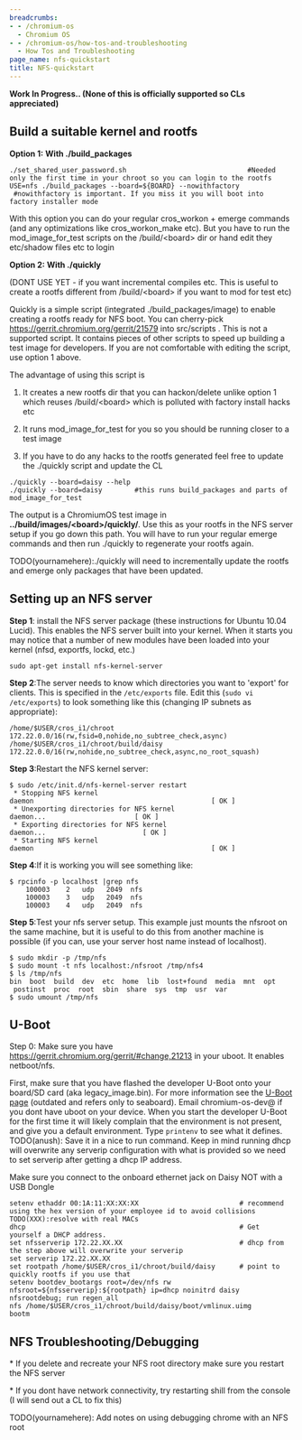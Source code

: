 ```yaml
---
breadcrumbs:
- - /chromium-os
  - Chromium OS
- - /chromium-os/how-tos-and-troubleshooting
  - How Tos and Troubleshooting
page_name: nfs-quickstart
title: NFS-quickstart
---
```


**Work In Progress.. (None of this is officially supported so CLs appreciated)**

## Build a suitable kernel and rootfs

**Option 1:** **With ./build_packages**

```none
./set_shared_user_password.sh                              #Needed only the first time in your chroot so you can login to the rootfs
USE=nfs ./build_packages --board=${BOARD} --nowithfactory  #nowithfactory is important. If you miss it you will boot into factory installer mode
```

With this option you can do your regular cros_workon + emerge commands (and any
optimizations like cros_workon_make etc). But you have to run the
mod_image_for_test scripts on the /build/&lt;board&gt; dir or hand edit they
etc/shadow files etc to login

**Option 2:** **With ./quickly**

(DONT USE YET - if you want incremental compiles etc. This is useful to create a
rootfs different from /build/&lt;board&gt; if you want to mod for test etc)

Quickly is a simple script (integrated ./build_packages/image) to enable
creating a rootfs ready for NFS boot. You can cherry-pick
<https://gerrit.chromium.org/gerrit/21579> into src/scripts . This is not a
supported script. It contains pieces of other scripts to speed up building a
test image for developers. If you are not comfortable with editing the script,
use option 1 above.

The advantage of using this script is

1) It creates a new rootfs dir that you can hackon/delete unlike option 1 which
reuses /build/&lt;board&gt; which is polluted with factory install hacks etc

2) It runs mod_image_for_test for you so you should be running closer to a test
image

3) If you have to do any hacks to the rootfs generated feel free to update the
./quickly script and update the CL

```none
./quickly --board=daisy --help         
./quickly --board=daisy        #this runs build_packages and parts of mod_image_for_test
```

The output is a ChromiumOS test image in
**../build/images/&lt;board&gt;/quickly/**. Use this as your rootfs in the NFS
server setup if you go down this path. You will have to run your regular emerge
commands and then run ./quickly to regenerate your rootfs again.

TODO(yournamehere):./quickly will need to incrementally update the rootfs and
emerge only packages that have been updated.

## Setting up an NFS server

**Step 1**: install the NFS server package (these instructions for Ubuntu 10.04
Lucid). This enables the NFS server built into your kernel. When it starts you
may notice that a number of new modules have been loaded into your kernel (nfsd,
exportfs, lockd, etc.)

```none
sudo apt-get install nfs-kernel-server
```

**Step 2**:The server needs to know which directories you want to 'export' for
clients. This is specified in the `/etc/exports` file. Edit this (`sudo vi
/etc/exports`) to look something like this (changing IP subnets as appropriate):

```none
/home/$USER/cros_i1/chroot 172.22.0.0/16(rw,fsid=0,nohide,no_subtree_check,async)
/home/$USER/cros_i1/chroot/build/daisy 172.22.0.0/16(rw,nohide,no_subtree_check,async,no_root_squash)
```

**Step 3**:Restart the NFS kernel server:

```none
$ sudo /etc/init.d/nfs-kernel-server restart
 * Stopping NFS kernel daemon                                            [ OK ] 
 * Unexporting directories for NFS kernel daemon...                      [ OK ] 
 * Exporting directories for NFS kernel daemon...                        [ OK ] 
 * Starting NFS kernel daemon                                            [ OK ]
```

**Step 4**:If it is working you will see something like:

```none
$ rpcinfo -p localhost |grep nfs
    100003    2   udp   2049  nfs
    100003    3   udp   2049  nfs
    100003    4   udp   2049  nfs
```

**Step 5**:Test your nfs server setup. This example just mounts the nfsroot on
the same machine, but it is useful to do this from another machine is possible
(if you can, use your server host name instead of localhost).

```none
$ sudo mkdir -p /tmp/nfs
$ sudo mount -t nfs localhost:/nfsroot /tmp/nfs4
$ ls /tmp/nfs
bin  boot  build  dev  etc  home  lib  lost+found  media  mnt  opt  postinst  proc  root  sbin  share  sys  tmp  usr  var
$ sudo umount /tmp/nfs
```

## U-Boot

Step 0: Make sure you have <https://gerrit.chromium.org/gerrit/#change,21213> in
your uboot. It enables netboot/nfs.

First, make sure that you have flashed the developer U-Boot onto your board/SD
card (aka legacy_image.bin). For more information see the [U-Boot
page](/developers/u-boot) (outdated and refers only to seaboard). Email
chromium-os-dev@ if you dont have uboot on your device. When you start the
developer U-Boot for the first time it will likely complain that the environment
is not present, and give you a default environment. Type `printenv` to see what
it defines.
TODO(anush): Save it in a nice to run command. Keep in mind running dhcp will
overwrite any serverip configuration with what is provided so we need to set
serverip after getting a dhcp IP address.

Make sure you connect to the onboard ethernet jack on Daisy NOT with a USB
Dongle

```none
setenv ethaddr 00:1A:11:XX:XX:XX                         # recommend using the hex version of your employee id to avoid collisions TODO(XXX):resolve with real MACs
dhcp                                                     # Get yourself a DHCP address. 
set nfsserverip 172.22.XX.XX                             # dhcp from the step above will overwrite your serverip
set serverip 172.22.XX.XX
set rootpath /home/$USER/cros_i1/chroot/build/daisy      # point to quickly rootfs if you use that
setenv bootdev_bootargs root=/dev/nfs rw nfsroot=${nfsserverip}:${rootpath} ip=dhcp noinitrd daisy nfsrootdebug; run regen_all
nfs /home/$USER/cros_i1/chroot/build/daisy/boot/vmlinux.uimg
bootm
```

## NFS Troubleshooting/Debugging

\* If you delete and recreate your NFS root directory make sure you restart the
NFS server

\* If you dont have network connectivity, try restarting shill from the console
(I will send out a CL to fix this)

TODO(yournamehere): Add notes on using debugging chrome with an NFS root
